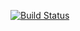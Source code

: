 [![Build Status](https://travis-ci.com/BrightShark/multi-docker.svg?branch=master)](https://travis-ci.com/BrightShark/multi-docker)
